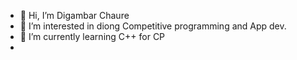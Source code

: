 - 👋 Hi, I’m Digambar Chaure
- 👀 I’m interested in diong Competitive programming and App dev.
- 🌱 I’m currently learning C++ for CP
-

<!---
digambarchaure/digambarchaure is a ✨ special ✨ repository because its `README.md` (this file) appears on your GitHub profile.
You can click the Preview link to take a look at your changes.
--->

